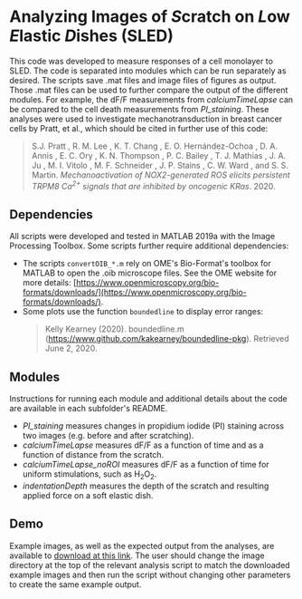 # Analyzing Images of *S*cratch on *L*ow *E*lastic *D*ishes (SLED)

This code was developed to measure responses of a cell monolayer to SLED.  The code is separated into modules which can be run separately as desired.  The scripts save .mat files and image files of figures as output.  Those .mat files can be used to further compare the output of the different modules. For example, the dF/F measurements from _calciumTimeLapse_ can be compared to the cell death measurements from _PI_staining_.  These analyses were used to investigate mechanotransduction in breast cancer cells by Pratt, et al., which should be cited in further use of this code:
> S.J. Pratt , R. M. Lee , K. T. Chang , E. O. Hernández-Ochoa , D. A. Annis , E. C. Ory , K. N. Thompson , P. C. Bailey , T. J. Mathias , J. A. Ju , M. I. Vitolo , M. F. Schneider , J. P. Stains , C. W. Ward , and S. S. Martin. _Mechanoactivation of NOX2-generated ROS elicits persistent TRPM8 Ca<sup>2+</sup> signals that are inhibited by oncogenic KRas_. 2020.

## Dependencies
All scripts were developed and tested in MATLAB 2019a with the Image Processing Toolbox.  Some scripts further require additional dependencies:
- The scripts `convertOIB_*.m` rely on OME's Bio-Format's toolbox for MATLAB to open the .oib microscope files.  See the OME website for more details: [https://www.openmicroscopy.org/bio-formats/downloads/](https://www.openmicroscopy.org/bio-formats/downloads/).
- Some plots use the function `boundedline` to display error ranges: 
    > Kelly Kearney (2020). boundedline.m (https://www.github.com/kakearney/boundedline-pkg). Retrieved June 2, 2020.

## Modules
Instructions for running each module and additional details about the code are available in each subfolder's README.
- _PI_staining_ measures changes in propidium iodide (PI) staining across two images (e.g. before and after scratching).
- _calciumTimeLapse_ measures dF/F as a function of time and as a function of distance from the scratch.
- _calciumTimeLapse_noROI_ measures dF/F as a function of time for uniform stimulations, such as H<sub>2</sub>O<sub>2</sub>.
- _indentationDepth_ measures the depth of the scratch and resulting applied force on a soft elastic dish.

## Demo
Example images, as well as the expected output from the analyses, are available to [download at this link](https://drive.google.com/drive/folders/1XwqTBv__Ahuj9axImJj1oEZcCsMgein-?usp=sharing).  The user should change the image directory at the top of the relevant analysis script to match the downloaded example images and then run the script without changing other parameters to create the same example output.
